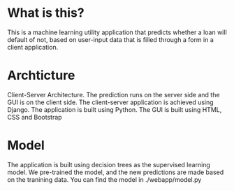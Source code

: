 # What is this?
This is a machine learning utility application that predicts whether a loan will default of not, based on user-input data that is filled through a form in a client application. 

# Archticture
Client-Server Architecture. 
The prediction runs on the server side and the GUI is on the client side. The client-server application is achieved using Django. 
The application is built using Python. The GUI is built using HTML, CSS and Bootstrap

# Model
The application is built using decision trees as the supervised learning model. We pre-trained the model, and the new predictions are made based on the tranining data. You can find the model in ./webapp/model.py
